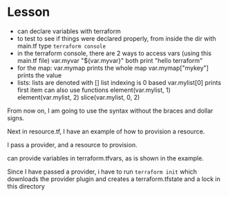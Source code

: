 # Lesson
 - can declare variables with terraform
 - to test to see if things were declared properly, from inside the dir with main.tf type `terraform console`
 - in the terraform console, there are 2 ways to access vars (using this main.tf file)
   var.myvar
   "${var.myvar}"
   both print "hello terraform"
 - for the map:
   var.mymap prints the whole map
   var.mymap["mykey"] prints the value
 - lists:
   lists are denoted with []
   list indexing is 0 based
   var.mylist[0] prints first item
   can also use functions
   element(var.mylist, 1)
   element(var.mylist, 2)
   slice(var.mylist, 0, 2)

From now on, I am going to use the syntax without the braces and dollar signs.

Next in resource.tf, I have an example of how to provision a resource.

I pass a provider, and a resource to provision.

can provide variables in terraform.tfvars, as is shown in the example.

Since I have passed a provider, i have to run `terraform init` which downloads the provider plugin and creates a terraform.tfstate and a lock in this directory